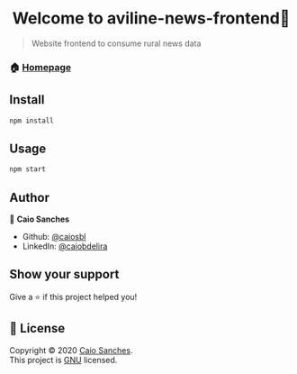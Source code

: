 <h1 align="center">Welcome to aviline-news-frontend👋</h1>

> Website frontend to consume rural news data

### 🏠 [Homepage](https://github.com/caiosbl/aviline-news-frontend#readme)



## Install

```sh
npm install
```

## Usage

```sh
npm start
```

## Author

👤 **Caio Sanches**

* Github: [@caiosbl](https://github.com/caiosbl)
* LinkedIn: [@caiobdelira](https://linkedin.com/in/caiobdelira)

## Show your support

Give a ⭐️ if this project helped you!

## 📝 License

Copyright © 2020 [Caio Sanches](https://github.com/caiosbl).<br />
This project is [GNU](https://github.com/caiosbl/coronavairus-api/blob/master/LICENSE) licensed.

